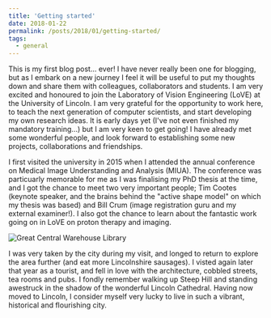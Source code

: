 ```yaml
---
title: 'Getting started'
date: 2018-01-22
permalink: /posts/2018/01/getting-started/
tags:
  - general
---
```


This is my first blog post... ever! I have never really been one for blogging, but as I embark on a new journey I feel it will be useful to put my thoughts down and share them with colleagues, collaborators and students. I am very excited and honoured to join the Laboratory of Vision Engineering (LoVE) at the University of Lincoln. I am very grateful for the opportunity to work here, to teach the next generation of computer scientists, and start developing my own research ideas. It is early days yet (I've not even finished my mandatory training...) but I am very keen to get going! I have already met some wonderful people, and look forward to establishing some new projects, collaborations and friendships.

I first visited the university in 2015 when I attended the annual conference on Medical Image Understanding and Analysis (MIUA). The conference was particuarly memorable for me as I was finalising my PhD thesis at the time, and I got the chance to meet two very important people; Tim Cootes (keynote speaker, and the brains behind the "active shape model" on which my thesis was based) and Bill Crum (image registration guru and my external examiner!). I also got the chance to learn about the fantastic work going on in LoVE on proton therapy and imaging. 

![Great Central Warehouse Library](https://jmbrown89.github.io/images/blog/library.jpg "Great Central Warehouse Library")

I was very taken by the city during my visit, and longed to return to explore the area further (and eat more Lincolnshire sausages). I visted again later that year as a tourist, and fell in love with the architecture, cobbled streets, tea rooms and pubs. I fondly remember walking up Steep Hill and standing awestruck in the shadow of the wonderful Lincoln Cathedral. Having now moved to Lincoln, I consider myself very lucky to live in such a vibrant, historical and flourishing city.

